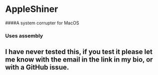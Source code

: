 # AppleShiner
####A system corrupter for MacOS

### Uses assembly 

## I have never tested this, if you test it please let me know with the email in the link in my bio, or with a GitHub issue.